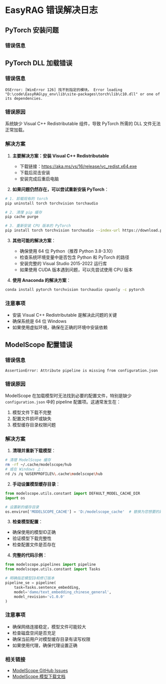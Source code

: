 # EasyRAG 错误解决日志

## PyTorch 安装问题

### 错误信息

## PyTorch DLL 加载错误

### 错误信息
```
OSError: [WinError 126] 找不到指定的模块。 Error loading "D:\code\EasyRAG\py_env\lib\site-packages\torch\lib\c10.dll" or one of its dependencies.
```

### 错误原因
系统缺少 Visual C++ Redistributable 组件，导致 PyTorch 所需的 DLL 文件无法正常加载。

### 解决方案

1. **主要解决方案：安装 Visual C++ Redistributable**
   - 下载链接：https://aka.ms/vs/16/release/vc_redist.x64.exe
   - 下载后双击安装
   - 安装完成后重启电脑

2. **如果问题仍然存在，可以尝试重新安装 PyTorch**：
```bash
# 1. 卸载现有的 torch
pip uninstall torch torchvision torchaudio

# 2. 清理 pip 缓存
pip cache purge

# 3. 重新安装 CPU 版本的 PyTorch
pip install torch torchvision torchaudio --index-url https://download.pytorch.org/whl/cpu
```

3. **其他可能的解决方案**：
   - 确保使用 64 位 Python（推荐 Python 3.8-3.10）
   - 检查系统环境变量中是否包含 Python 和 PyTorch 的路径
   - 安装完整的 Visual Studio 2015-2022 运行库
   - 如果使用 CUDA 版本遇到问题，可以先尝试使用 CPU 版本

4. **使用 Anaconda 的解决方案**：
```bash
conda install pytorch torchvision torchaudio cpuonly -c pytorch
```

### 注意事项
- 安装 Visual C++ Redistributable 是解决此问题的关键
- 确保系统是 64 位 Windows
- 如果使用虚拟环境，确保在正确的环境中安装依赖

## ModelScope 配置错误

### 错误信息
```
AssertionError: Attribute pipeline is missing from configuration.json
```

### 错误原因
ModelScope 在加载模型时无法找到必要的配置文件，特别是缺少 `configuration.json` 中的 pipeline 配置项。这通常发生在：
1. 模型文件下载不完整
2. 配置文件损坏或缺失
3. 模型缓存目录权限问题

### 解决方案

1. **清理并重新下载模型**：
```bash
# 清理 ModelScope 缓存
rm -rf ~/.cache/modelscope/hub
# 或在 Windows 上：
rd /s /q %USERPROFILE%\.cache\modelscope\hub
```

2. **手动设置模型缓存目录**：
```python
from modelscope.utils.constant import DEFAULT_MODEL_CACHE_DIR
import os

# 设置新的缓存目录
os.environ['MODELSCOPE_CACHE'] = 'D:/modelscope_cache'  # 替换为您想要的路径
```

3. **检查模型配置**：
- 确保使用的模型ID正确
- 验证模型下载完整性
- 检查配置文件是否存在

4. **完整的代码示例**：
```python
from modelscope.pipelines import pipeline
from modelscope.utils.constant import Tasks

# 明确指定模型ID和修订版本
pipeline_se = pipeline(
    task=Tasks.sentence_embedding,
    model='damo/text_embedding_chinese_general',
    model_revision='v1.0.0'
)
```

### 注意事项
- 确保网络连接稳定，模型文件可能较大
- 检查磁盘空间是否充足
- 确保当前用户对模型缓存目录有读写权限
- 如果使用代理，确保代理设置正确

### 相关链接
- [ModelScope GitHub Issues](https://github.com/modelscope/modelscope/issues)
- [ModelScope 模型下载文档](https://modelscope.cn/docs/model_download)
